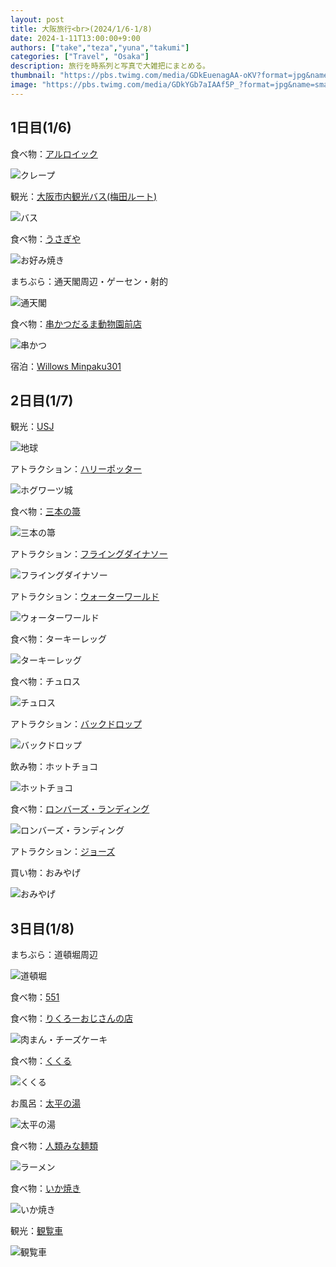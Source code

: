 ```yaml
---
layout: post
title: 大阪旅行<br>(2024/1/6-1/8)
date: 2024-1-11T13:00:00+9:00
authors: ["take","teza","yuna","takumi"]
categories: ["Travel", "Osaka"]
description: 旅行を時系列と写真で大雑把にまとめる。
thumbnail: "https://pbs.twimg.com/media/GDkEuenagAA-oKV?format=jpg&name=small"
image: "https://pbs.twimg.com/media/GDkYGb7aIAAf5P_?format=jpg&name=small"
---
```


## 1日目(1/6)

食べ物：[アルロイック](https://maps.app.goo.gl/eNitLJm1GA5cX5Qm9)

![クレープ](https://pbs.twimg.com/media/GDkSxOIagAAbEIL?format=jpg&name=small)


観光：[大阪市内観光バス(梅田ルート)](https://www.kintetsu-bus.co.jp/skyvista/)

![バス](https://pbs.twimg.com/media/GDkS1RubUAAvOVx?format=jpg&name=small)


食べ物：[うさぎや](https://maps.app.goo.gl/BbCwCQtCdmqKxNHm6)

![お好み焼き](https://pbs.twimg.com/media/GDkTsKGbYAAej32?format=jpg&name=small)


まちぶら：通天閣周辺・ゲーセン・射的

![通天閣](https://pbs.twimg.com/media/GDkUHOSboAAPlNw?format=jpg&name=small)


食べ物：[串かつだるま動物園前店](https://maps.app.goo.gl/AFiSfLieTZZHfXkJ7)

![串かつ](https://pbs.twimg.com/media/GDkVN7nbkAAdbl0?format=jpg&name=small)


宿泊：[Willows Minpaku301](https://www.airbnb.jp/rooms/1003868820596686817?check_out=2024-01-08&adults=4&check_in=2024-01-06&viralityEntryPoint=1&s=76&unique_share_id=057DDA70-A0DA-4940-9986-21B1ABF93B86&_branch_match_id=1247901808871991962&_branch_referrer=H4sIAAAAAAAAA8soKSkottLXT0zKS9LLTdV3rfTND6owtMxwTQIAWsANLRsAAAA%3D&source_impression_id=p3_1698761204_XeMZXiw9gaw9ybvT&guests=4)

## 2日目(1/7)

観光：[USJ](https://www.usj.co.jp/web/ja/jp)

![地球](https://pbs.twimg.com/media/GDkYGb7aIAAf5P_?format=jpg&name=small)

アトラクション：[ハリーポッター](https://www.usj.co.jp/web/ja/jp/attractions/harry-potter-and-the-forbidden-journey)

![ホグワーツ城](https://pbs.twimg.com/media/GDkEuenagAA-oKV?format=jpg&name=small)


食べ物：[三本の箒](https://www.usj.co.jp/web/ja/jp/restaurants/three-broomsticks)

![三本の箒](https://pbs.twimg.com/media/GDkZyLXacAAA7J5?format=jpg&name=small)


アトラクション：[フライングダイナソー](https://www.usj.co.jp/web/ja/jp/attractions/the-flying-dinosaur)

![フライングダイナソー](https://pbs.twimg.com/media/GDkbO75aQAAkyFt?format=jpg&name=small)


アトラクション：[ウォーターワールド](https://www.usj.co.jp/web/ja/jp/attractions/waterworld)

![ウォーターワールド](https://pbs.twimg.com/media/GDkcRDtawAAjbFC?format=jpg&name=small)


食べ物：ターキーレッグ

![ターキーレッグ](https://pbs.twimg.com/media/GDkcfFVawAABumP?format=jpg&name=small)

食べ物：チュロス

![チュロス](https://pbs.twimg.com/media/GDkhTjfbAAA998e?format=jpg&name=small)


アトラクション：[バックドロップ](https://www.usj.co.jp/web/ja/jp/attractions/hollywood-dream-the-ride-backdrop)

![バックドロップ](https://pbs.twimg.com/media/GDkeIhraYAAireV?format=jpg&name=small)

飲み物：ホットチョコ

![ホットチョコ](https://pbs.twimg.com/media/GDkeXl2aIAInzES?format=jpg&name=small)


食べ物：[ロンバーズ・ランディング](https://www.usj.co.jp/web/ja/jp/restaurants/lombards-landing)

![ロンバーズ・ランディング](https://pbs.twimg.com/media/GDkeKB4acAA6DCT?format=jpg&name=small)

アトラクション：[ジョーズ](https://www.usj.co.jp/web/ja/jp/attractions/jaws)


買い物：おみやげ

![おみやげ](https://pbs.twimg.com/media/GDkeOpabAAAvQ2h?format=jpg&name=small)

## 3日目(1/8)

まちぶら：道頓堀周辺

![道頓堀](https://pbs.twimg.com/media/GDklGUVaYAARQ6G?format=jpg&name=small)

食べ物：[551](https://maps.app.goo.gl/uNu4b638Q5gxHttx9)

食べ物：[りくろーおじさんの店](https://maps.app.goo.gl/bdhvYLwj4dBeuuCy6)

![肉まん・チーズケーキ](https://pbs.twimg.com/media/GDklHfkaUAA9Dh8?format=jpg&name=small)


食べ物：[くくる](https://maps.app.goo.gl/VWZNuGULxDre88qZ9)

![くくる](https://pbs.twimg.com/media/GDklIlzbEAAo_d9?format=jpg&name=small)


お風呂：[太平の湯](https://maps.app.goo.gl/WVuPWpAJLKY6zDPd9)

![太平の湯](https://pbs.twimg.com/media/GDklJt0aYAAM29U?format=jpg&name=small)


食べ物：[人類みな麺類](https://maps.app.goo.gl/ibWfirwiPGLXvYjm9)

![ラーメン](https://pbs.twimg.com/media/GDklKufagAAHQA_?format=jpg&name=small)


食べ物：[いか焼き](https://maps.app.goo.gl/X3JxCL7DSyiCfbeC7)

![いか焼き](https://pbs.twimg.com/media/GDklMJtbQAAZ62f?format=jpg&name=small)

観光：[観覧車](https://www.hepfive.jp/ferriswheel)

![観覧車](https://pbs.twimg.com/media/GDklMxrbwAA1_wd?format=jpg&name=small)